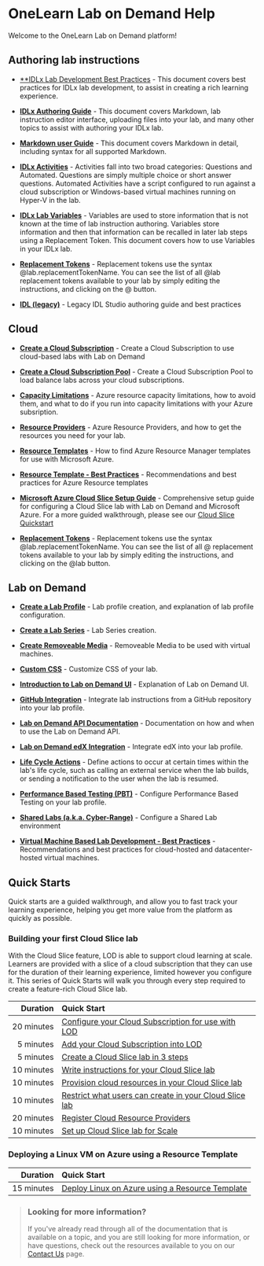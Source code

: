 # OneLearn Lab on Demand Help

Welcome to the OneLearn Lab on Demand platform!

## Authoring lab instructions

- [**IDLx Lab Development Best Practices](lod/vm-based-lab-build-best-practices.md) - This document covers best practices for IDLx lab development, to assist in creating a rich learning experience.

- [**IDLx Authoring Guide**](guides/idl2/idlv2-authoring-guide-and-best-practice.md) - This document covers Markdown, lab instruction editor interface, uploading files into your lab, and many other topics to assist with authoring your IDLx lab.

- [**Markdown user Guide**](guides/idl2/markdown-user-guide.md) - This document covers Markdown in detail, including syntax for all supported Markdown.

- [**IDLx Activities**](lod/activities.md) - Activities fall into two broad categories: Questions and Automated. Questions are simply multiple choice or short answer questions. Automated Activities have a script configured to run against a cloud subscription or Windows-based virtual machines running on Hyper-V in the lab.

- [**IDLx Lab Variables**](lod/variables.md) - Variables are used to store information that is not known at the time of lab instruction authoring. Variables store information and then that information can be recalled in later lab steps using a Replacement Token. This document covers how to use Variables in your IDLx lab. 

- [**Replacement Tokens**](lod/feature-focus/cloud-resource-templates/replacement-tokens.md) - Replacement tokens use the syntax &commat;lab.replacementTokenName. You can see the list of all &commat;lab replacement tokens available to your lab by simply editing the instructions, and clicking on the &commat; button.

- [**IDL (legacy)**](guides/idl/idlv3.md) - Legacy IDL Studio authoring guide and best practices

## Cloud

* [**Create a Cloud Subscription**](lod/create-cloud-subscription.md) - Create a Cloud Subscription to use cloud-based labs with Lab on Demand
    
* [**Create a Cloud Subscription Pool**](lod/create-cloud-subscription-pool.md) - Create a Cloud Subscription Pool to load balance labs across your cloud subscriptions. 
    
* [**Capacity Limitations**](guides/cloud-slice/microsoft-azure/azure-capacity-limitations.md) - Azure resource capacity limitations, how to avoid them, and what to do if you run into capacity limitations with your Azure subsription.
    
* [**Resource Providers**](guides/cloud-slice/microsoft-azure/azure-resource-providers.md) - Azure Resource Providers, and how to get the resources you need for your lab.
    
* [**Resource Templates**](guides/cloud-slice/microsoft-azure/cloud-slice-find-resource-templates.md) - How to find Azure Resource Manager templates for use with Microsoft Azure.
    
* [**Resource Template - Best Practices**](lod/feature-focus/cloud-resource-templates/recommendations-and-best-practices.md) - Recommendations and best practices for Azure Resource templates
    
* [**Microsoft Azure Cloud Slice Setup Guide**](guides/cloud-slice/cloud-slice.md) - Comprehensive setup guide for configuring a Cloud Slice lab with Lab on Demand and Microsoft Azure. For a more guided walkthrough, please see our [Cloud Slice Quickstart](#building-your-first-cloud-clice-lab)
    
* [**Replacement Tokens**](lod/feature-focus/cloud-resource-templates/replacement-tokens.md) - Replacement tokens use the syntax &commat;lab.replacementTokenName. You can see the list of all &commat; replacement tokens available to your lab by simply editing the instructions, and clicking on the &commat;lab button.

## Lab on Demand

* [**Create a Lab Profile**](lod/feature-focus/lab-profiles/create.md) - Lab profile creation, and explanation of lab profile configuration.
    
* [**Create a Lab Series**](lod/create-lab-series.md) - Lab Series creation.
    
* [**Create Removeable Media**](lod/create-removeable-media.md) - Removeable Media to be used with virtual machines.
    
* [**Custom CSS**](lod/feature-focus/lab-profiles/custom-css.md) - Customize CSS of your lab.
    
* [**Introduction to Lab on Demand UI**](lod/feature-focus/lod-experience.md) - Explanation of Lab on Demand UI.
    
* [**GitHub Integration**](guides/github-integration/github-integration.md) - Integrate lab instructions from a GitHub repository into your lab profile.
    
* [**Lab on Demand API Documentation**](lod/lod-api/lod-api-main.md) - Documentation on how and when to use the Lab on Demand API.
    
* [**Lab on Demand edX Integration**](guides/lti/lod-lti.md) - Integrate edX into your lab profile. 
    
* [**Life Cycle Actions**](guides/lca/life-cycle-actions-guide.md) - Define actions to occur at certain times within the lab's life cycle, such as calling an external service when the lab builds, or sending a notification to the user when the lab is resumed. 
    
* [**Performance Based Testing (PBT)**](guides/pbt/lodpbtguide.md) - Configure Performance Based Testing on your lab profile.
    
* [**Shared Labs (a.k.a. Cyber-Range)**](guides/sl/sharedlabs.md) - Configure a Shared Lab environment
    
* [**Virtual Machine Based Lab Development - Best Practices**](lod/vm-based-lab-build-best-practices.md) - Recommendations and best practices for cloud-hosted and datacenter-hosted virtual machines. 

## Quick Starts

Quick starts are a guided walkthrough, and allow you to fast track your learning experience, helping you get more value from the platform as quickly as possible.

### Building your first Cloud Slice lab 

With the Cloud Slice feature, LOD is able to support cloud learning at scale. Learners are provided with a slice of a cloud subscription that they can use for the duration of their learning experience, limited however you configure it. This series of Quick Starts will walk you through every step required to create a feature-rich Cloud Slice lab.

|Duration|Quick Start|  
|--:|:--|
|20&nbsp;minutes|[Configure your Cloud Subscription for use with LOD](lod/quick-starts/cloud-slice/configure-subscription.md)|
|5&nbsp;minutes|[Add your Cloud Subscription into LOD](lod/quick-starts/cloud-slice/add-subscription-into-lod.md)|
|5&nbsp;minutes|[Create a Cloud Slice lab in 3 steps](lod/quick-starts/cloud-slice/create.md)|
|10&nbsp;minutes|[Write instructions for your Cloud Slice lab](lod/quick-starts/cloud-slice/write-instructions.md)|
|10&nbsp;minutes|[Provision cloud resources in your Cloud Slice lab](lod/quick-starts/cloud-slice/provision-cloud-resources.md)|
|10&nbsp;minutes|[Restrict what users can create in your Cloud Slice lab](lod/quick-starts/cloud-slice/restriction-policies.md)|
|20&nbsp;minutes|[Register Cloud Resource Providers](lod/quick-starts/cloud-slice/cloud-resource-providers.md)|
|10&nbsp;minutes|[Set up Cloud Slice lab for Scale](lod/quick-starts/cloud-slice/scale.md)|

### Deploying a Linux VM on Azure using a Resource Template

|Duration|Quick Start|
|--:|:--|
|15&nbsp;minutes|[Deploy Linux on Azure using a Resource Template](lod/quick-starts/linux/deploy-linux-template.md)|

> ### Looking for more information?
>
>If you've already read through all of the documentation that is available on a topic, and you are still looking for more information, or have questions, check out the resources available to you on our [Contact Us](contact-us.md) page.



















<!-- THE BELOW WAS THE LOD LANDING PAGE FOR THE INTEGRATED HELP. IT IS COMMENTED OUT TO RETAIN THE CONTENT.

Welcome to the OneLearn Lab on Demand platform (LOD), &commat;.UserFirstName!

If you're keen on getting started, and want to hit the ground running, have a look at [Quick Starts](#quick-starts).

After you have gone through some of the Quick Starts, or if you simply want to learn more about a specific feature in LOD, [Feature Focus](#feature-focus) will provide you with in-depth information about a feature.

If you've already read through all of the documentation that is available on a topic, and you are still looking for more information, or have questions, check out the resources available to you on our [Contact Us](contact-us.md) page.

We hope this documentation helps you create awesome labs!

## Lab on Demand 
* [Lab on Demand API Documentation](lod/lod-api/lod-api-main.md)
* [Introduction to the Lab on Demand](lod/feature-focus/lod-experience.md)

## Quick Starts

Quick Starts allow you to fast track your learning experience, helping you get more value from the platform as quickly as possible.

### Building your first Cloud Slice lab

With the Cloud Slice feature, LOD is able to support cloud learning at scale. Learners are provided with a slice of a cloud subscription that they can use for the duration of their learning experience, limited however you configure it. This series of Quick Starts will walk you through every step required to create a feature-rich Cloud Slice lab.

|Duration|Quick Start|
|--:|:--|
|20&nbsp;minutes|[Configure your Cloud Subscription for use with LOD](lod/quick-starts/cloud-slice/configure-subscription.md)|
|5&nbsp;minutes|[Add your Cloud Subscription into LOD](lod/quick-starts/cloud-slice/add-subscription-into-lod.md)|
|5&nbsp;minutes|[Create a Cloud Slice lab in 3 steps](lod/quick-starts/cloud-slice/create.md)|
|10&nbsp;minutes|[Write instructions for your Cloud Slice lab](lod/quick-starts/cloud-slice/write-instructions.md)|
|10&nbsp;minutes|[Provision cloud resources in your Cloud Slice lab](lod/quick-starts/cloud-slice/provision-cloud-resources.md)|
|10&nbsp;minutes|[Restrict what users can create in your Cloud Slice lab](lod/quick-starts/cloud-slice/restriction-policies.md)|
|20&nbsp;minutes|[Register Cloud Resource Providers](lod/quick-starts/cloud-slice/cloud-resource-providers.md)|
|10&nbsp;minutes|[Set up Cloud Slice lab for Scale](lod/quick-starts/cloud-slice/scale.md)|


### Getting Started With Life Cycle Actions

With the Life Cycle Actions feature, LOD is able to execute actions when specific events occur during the lab instance life cycle. Each of these action types will be covered, in this series of Quick Starts. We will discuss how to use each action, and when it is appropriate to use each one. After completing this Quick Start series, you will be able to configure your lab with Life Cycle Actions, to make your more lab a more rich experience for students. 

|Duration|Quick Start|
|--:|:--|
|5&nbsp;minutes|[Send a Notification to the user](/lod/quick-starts/life-cycle-actions/send-a-notification-to-user.md)|
|5&nbsp;minutes|[Send E-mail to User](/lod/quick-starts/life-cycle-actions/email-student.md)|
|10&nbsp;minutes|[Execute Subscription Command](/lod/quick-starts/life-cycle-actions/subscription-command.md)|
|10&nbsp;minutes|[Send Web Request](/lod/quick-starts/life-cycle-actions/web-request.md)|
|10&nbsp;minutes|[Execute Machine Command](/lod/quick-starts/life-cycle-actions/machine-command)|



### Deploying a Linux VM on Azure using a Resource Template

|Duration|Quick Start|
|--:|:--|
|15&nbsp;minutes|[Deploy Linux on Azure using a Resource Template](lod/quick-starts/linux/deploy-linux-template.md)|

## Feature Focus

Feature Focus helps you learn more in-depth about specific features in LOD.

### Lab Profiles

Lab Profiles integrate a set of resources (cloud resources, virtualized resources, websites, videos, images, supplementary documents and/or files) with instructions and configuration options, providing anyone who launches the lab with a rich learning experience. You include an exam if you want to reinforce what people have learned from the lab. They can exist on their own, or be presented as part of a Lab Series. Everything related to how the lab is built and presented is defined in the lab profile.

LOD provides a "blank canvas" approach to the design of a lab profile. This flexibility allows you to build whatever learning experience you want for consumers of your lab.

To learn more about how to do something with Lab Profiles, click an Action link from one of the lists below.

Or, you can learn more about a specific setting in [Lab Profile settings](lod/feature-focus/lab-profiles/settings.md).

#### Creating a new Lab Profile

|Action|Description|
|--|--|
|[Create a Virtualized lab](lod/feature-focus/lab-profiles/create.md)||
|[Create a Cloud Slice lab]()||
|[Create a Hybrid lab]()||



Import
Export


CREATE			/LabProfile/Create,https://raw.githubusercontent.com/LearnOnDemandSystems/docs/master/lod/feature-focus/lab-profiles/create.md
DETAILS 		/LabProfile/{labProfileId},
FIND 			/LabProfile,
EDIT			/LabProfile/Edit/{labProfileId},https://raw.githubusercontent.com/LearnOnDemandSystems/docs/master/lod/feature-focus/lab-profiles/edit.md
IMPORT			/LabProfile/ImportContent/{labProfileId},
VIEW STATISTICS	/LabProfile/Statistics/{labProfileId},


* [Create a Lab Profile](lod/feature-focus/lab-profiles/create.md)
* [Create a Lab Series](lod/create-lab-series.md)
* [Create Removeable Media](lod/create-removeable-media.md)


#### Working with Lab Resources

|Action|Description|
|--|--|
|[Add a VM to a Lab Profile](lod/feature-focus/lab-profiles/create.md)||
|[Add a Cloud Subscription in a Lab Profile](lod/feature-focus/lab-profiles/find.md)||
????|[Add a URL or file to a Lab Profile](lod/feature-focus/lab-profiles/edit.md)||


#### Authoring lab instructions

* [IDLx Authoring](guides/idl2/idlv2-authoring-guide-and-best-practice.md)
* [IDLx Markdown User Guide](guides/idl2/markdown-user-guide.md)
* [IDLx Activities](lod/activities.md)
* [IDLx Lab Variables](lod/variables.md)
* [IDL (legacy) Authoring](guides/idl/idlv3.md)

#### Going further with Lab Profiles

* [Virtual Machine Based Lab Development - Best Practices](lod/vm-based-lab-build-best-practices.md)
* [GitHub Integration](guides/github-integration/github-integration.md)
* [Life Cycle Actions](guides/lca/life-cycle-actions-guide.md)
* [Performance Based Testing (PBT)](guides/pbt/lodpbtguide.md)
* [Shared Labs (a.k.a. Cyber-Range)](guides/sl/sharedlabs.md)
* [Lab on Demand edX Integration](guides/lti/lod-lti.md)
* [Custom CSS](lod/feature-focus/lab-profiles/custom-css.md)
* [Setup up a Cloud Slice lab](guides/cloud-slice/cloud-slice.md)

### Cloud Subscription Pools

* [Create a Cloud Subscription](lod/create-cloud-subscription.md)
* [Create a Cloud Subscription Pool](lod/create-cloud-subscription-pool.md)

### Cloud Resource Templates

* [Recommendations and Best Practices](lod/feature-focus/cloud-resource-templates/recommendations-and-best-practices.md)
* [Replacement Tokens](lod/feature-focus/cloud-resource-templates/replacement-tokens.md)


### Cloud Resource Templates


### Cloud Restriction Templates


-->

